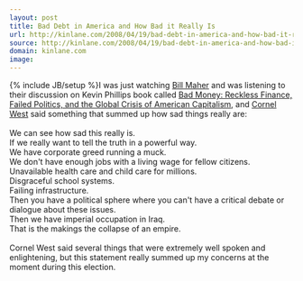 ```yaml
---
layout: post
title: Bad Debt in America and How Bad it Really Is
url: http://kinlane.com/2008/04/19/bad-debt-in-america-and-how-bad-it-really-is/
source: http://kinlane.com/2008/04/19/bad-debt-in-america-and-how-bad-it-really-is/
domain: kinlane.com
image: 
---
```

{% include JB/setup %}I was just watching <a href="http://www.hbo.com/billmaher/">Bill Maher</a> and was listening to their discussion on Kevin Phillips book called <a href="http://search.barnesandnoble.com/Bad-Money/Kevin-Phillips/e/9780670019076/">Bad Money: Reckless Finance, Failed Politics, and the Global Crisis of American Capitalism,</a> and <a href="http://en.wikipedia.org/wiki/Cornel_West">Cornel West</a> said something that summed up how sad things really are:<br />
<br />
<span class="c1">We can see how sad this really is.</span><br />
<span class="c1">If we really want to tell the truth in a powerful way.</span><br />
<span class="c1">We have corporate greed running a muck.</span><br />
<span class="c1">We don't have enough jobs with a living wage for fellow citizens.</span><br />
<span class="c1">Unavailable health care and child care for millions.</span><br />
<span class="c1">Disgraceful school systems.</span><br />
<span class="c1">Failing infrastructure.</span><br />
<span class="c1">Then you have a political sphere where you can't have a critical debate or dialogue about these issues.</span><br />
<span class="c1">Then we have imperial occupation in Iraq.</span><br />
<span class="c1">That is the makings the collapse of an empire.</span><br />
<br />
Cornel West said several things that were extremely well spoken and enlightening, but this statement really summed up my concerns at the moment during this election.